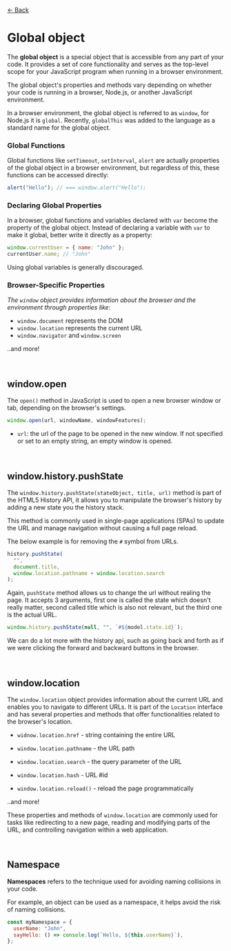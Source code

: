 [&larr; Back](./README.md)

# Global object

The **global object** is a special object that is accessible from any part of your code. It provides a set of core functionality and serves as the top-level scope for your JavaScript program when running in a browser environment.

The global object's properties and methods vary depending on whether your code is running in a browser, Node.js, or another JavaScript environment.

In a browser environment, the global object is referred to as `window`, for Node.js it is `global`. Recently, `globalThis` was added to the language as a standard name for the global object.

### Global Functions

Global functions like `setTimeout`, `setInterval`, `alert` are actually properties of the global object in a browser environment, but regardless of this, these functions can be accessed directly:

```js
alert("Hello"); // === window.alert("Hello");
```

### Declaring Global Properties

In a browser, global functions and variables declared with `var` become the property of the global object. Instead of declaring a variable with `var` to make it global, better write it directly as a property:

```js
window.currentUser = { name: "John" };
currentUser.name; // "John"
```

Using global variables is generally discouraged.

### Browser-Specific Properties

_The `window` object provides information about the browser and the environment through properties like:_

- `window.document` represents the DOM
- `window.location` represents the current URL
- `window.navigator` and `window.screen`

..and more!

<br>

## window.open

The `open()` method in JavaScript is used to open a new browser window or tab, depending on the browser's settings.

```js
window.open(url, windowName, windowFeatures);
```

- `url`: the url of the page to be opened in the new window. If not specified or set to an empty string, an empty window is opened.

<br>

## window.history.pushState

The `window.history.pushState(stateObject, title, url)` method is part of the HTML5 History API, it allows you to manipulate the browser's history by adding a new state you the history stack.

This method is commonly used in single-page applications (SPAs) to update the URL and manage navigation without causing a full page reload.

The below example is for removing the `#` symbol from URLs.

```js
history.pushState(
  "",
  document.title,
  window.location.pathname + window.location.search
);
```

Again, `pushState` method allows us to change the url without realing the page. It accepts 3 arguments, first one is called the state which doesn't really matter, second called title which is also not relevant, but the third one is the actual URL.

```js
window.history.pushState(null, "", `#${model.state.id}`);
```

We can do a lot more with the history api, such as going back and forth as if we were clicking the forward and backward buttons in the browser.

<br>

## window.location

The `window.location` object provides information about the current URL and enables you to navigate to different URLs. It is part of the `Location` interface and has several properties and methods that offer functionalities related to the browser's location.

- `widnow.location.href` - string containing the entire URL

- `window.location.pathname` - the URL path

- `window.location.search` - the query parameter of the URL

- `window.location.hash` - URL #id

- `window.location.reload()` - reload the page programmatically

..and more!

These properties and methods of `window.location` are commonly used for tasks like redirecting to a new page, reading and modifying parts of the URL, and controlling navigation within a web application.

<br>

## Namespace

**Namespaces** refers to the technique used for avoiding naming collisions in your code.

For example, an object can be used as a namespace, it helps avoid the risk of naming collisions.

```js
const myNamespace = {
  userName: "John",
  sayHello: () => console.log(`Hello, ${this.userName}`),
};
```

<br>
